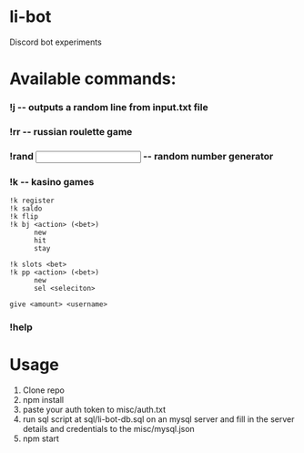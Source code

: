 # li-bot
Discord bot experiments

# Available commands: 
        
 ### !j -- outputs a random line from input.txt file
        
 ### !rr -- russian roulette game 
        
 ### !rand <input> -- random number generator 
        
 ### !k <command> <bet-size> -- kasino games 
        
    !k register  
    !k saldo   
    !k flip    
    !k bj <action> (<bet>)
          new
          hit
          stay
        
    !k slots <bet>  
    !k pp <action> (<bet>) 
          new
          sel <seleciton>
        
    give <amount> <username>
        
 ### !help
 
# Usage
1. Clone repo 
2. npm install
3. paste your auth token to misc/auth.txt
5. run sql script at sql/li-bot-db.sql on an mysql server and fill in the server details and credentials to the misc/mysql.json
4. npm start
